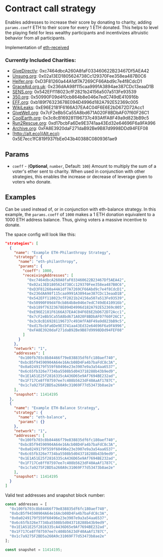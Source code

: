 # Contract call strategy

Enables addresses to increase their score by donating to charity, adding `params.coeff` ETH to their score for every 1 ETH donated. This helps to level the playing field for less wealthy participants and incentivizes altruistic behavior from all participants.

Implementation of [eth-received](./../eth-received)

### Currently Included Charities:
- [GiveDirectly](https://www.givedirectly.org/): 0xc7464dbcA260A8faF033460622B23467Df5AEA42
- [Unsung.org](Unsung.org): 0x02a13ED1805624738Cc129370Fee358ea487B0C6
- [Heifer.org](Heifer.org): 0xD3F81260a44A1df7A7269CF66Abd9c7e4f8CdcD1
- [GraceAid.org.uk](GraceAid.org.uk): 0x236dAA98f115caa9991A3894ae387CDc13eaaD1B
- [SENS.org](SENS.org): 0x542EFf118023cfF2821b24156a507a513Fe93539
- [350.org](350.org): 0x50990F09d4f0cb864b8e046e7edC749dE410916b
- [EFF.org](EFF.org): 0xb189f76323678E094D4996d182A792E52369c005
- [WikiLeaks](WikiLeaks.org): 0xE96E2181F6166A37EA4C04F6E6E2bD672D72Acc1
- [GiveWell.org](GiveWell.org): 0x7cF2eBb5Ca55A8bd671A020F8BDbAF07f60F26C1
- [CoolEarth.org](CoolEarth.org): 0x3c8cB169281196737c493AfFA8F49a9d823bB9c5
- [Run2Rescue.org](Run2Rescue.org): 0xd17bcbFa6De9E3741aa43Ed32e64696F6a9FA996
- [Archive.org](Archive.org): 0xFA8E3920daF271daB92Be9B87d9998DDd94FEF08
- [http://alt.eco](Alt.eco): 0x5E7ecc1fC819f937fbEe043b40388C0809361ae9


## Params

- `coeff` - (**Optional**, `number`, Default: `100`) Amount to multiply the sum of a voter's ether sent to charity. When used in conjunction with other strategies, this enables the increase or decrease of leverage given to voters who donate.


## Examples

Can be used instead of, or in conjunction with eth-balance strategy. 
In this example, the `params.coeff` of `1000` makes a 1 ETH donation equivalent to a 1000 ETH address balance. Thus, giving voters a massive incentive to donate.

The space config will look like this:

```JSON
"strategies": [
  {
    "name": "Example ETH-Philanthropy Strategy",
    "strategy": {
      "name": "eth-philanthropy",
      "params": {
        "coeff": 1000,
        "receivingAddresses": [
          "0xc7464dbcA260A8faF033460622B23467Df5AEA42",
          "0x02a13ED1805624738Cc129370Fee358ea487B0C6",
          "0xD3F81260a44A1df7A7269CF66Abd9c7e4f8CdcD1",
          "0x236dAA98f115caa9991A3894ae387CDc13eaaD1B",
          "0x542EFf118023cfF2821b24156a507a513Fe93539",
          "0x50990F09d4f0cb864b8e046e7edC749dE410916b",
          "0xb189f76323678E094D4996d182A792E52369c005",
          "0xE96E2181F6166A37EA4C04F6E6E2bD672D72Acc1",
          "0x7cF2eBb5Ca55A8bd671A020F8BDbAF07f60F26C1",
          "0x3c8cB169281196737c493AfFA8F49a9d823bB9c5",
          "0xd17bcbFa6De9E3741aa43Ed32e64696F6a9FA996",
          "0xFA8E3920daF271daB92Be9B87d9998DDd94FEF08"
        ]
      }
    },
    "network": "1",
    "addresses": [
      "0x100fb703c8b84466f79e838835df6fc180aef740",
      "0xbcB5f94590904A64e16Acb08D4Fa4b7baFdC8c3A",
      "0x0a0249179f559f60496e23e3907e9a3a54aa6537",
      "0x6c65fb326e7734ba5508b5d043718288b43b9ed9",
      "0x1E1A51E25f2816335cA436D65e9Af7694BE232ad",
      "0x1F717Ce8ff07597ee7c408b5623dF40AaAf1787C",
      "0x1c7a9275F2BD5a260A9c31069F77d53473b8ae2e"
    ],
    "snapshot": 11414195
  },
  {
    "name": "Example ETH-Balance Strategy",
    "strategy": {
      "name": "eth-balance",
      "params": {}
    },
    "network": "1",
    "addresses": [
      "0x100fb703c8b84466f79e838835df6fc180aef740",
      "0xbcB5f94590904A64e16Acb08D4Fa4b7baFdC8c3A",
      "0x0a0249179f559f60496e23e3907e9a3a54aa6537",
      "0x6c65fb326e7734ba5508b5d043718288b43b9ed9",
      "0x1E1A51E25f2816335cA436D65e9Af7694BE232ad",
      "0x1F717Ce8ff07597ee7c408b5623dF40AaAf1787C",
      "0x1c7a9275F2BD5a260A9c31069F77d53473b8ae2e"
    ],
    "snapshot": 11414195
  }
]
```

Valid test addresses and snapshot block number:
```typescript
const addresses = [
  "0x100fb703c8b84466f79e838835df6fc180aef740",
  "0xbcB5f94590904A64e16Acb08D4Fa4b7baFdC8c3A",
  "0x0a0249179f559f60496e23e3907e9a3a54aa6537",
  "0x6c65fb326e7734ba5508b5d043718288b43b9ed9",
  "0x1E1A51E25f2816335cA436D65e9Af7694BE232ad",
  "0x1F717Ce8ff07597ee7c408b5623dF40AaAf1787C",
  "0x1c7a9275F2BD5a260A9c31069F77d53473b8ae2e"
];

const snapshot = 11414195;
```
